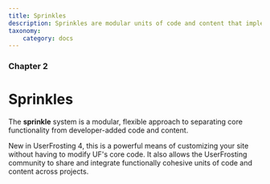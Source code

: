 ```yaml
---
title: Sprinkles
description: Sprinkles are modular units of code and content that implement some feature or override some default behavior of UserFrosting.
taxonomy:
    category: docs
---
```


### Chapter 2

# Sprinkles

The **sprinkle** system is a modular, flexible approach to separating core functionality from developer-added code and content.

New in UserFrosting 4, this is a powerful means of customizing your site without having to modify UF's core code.  It also allows the UserFrosting community to share and integrate functionally cohesive units of code and content across projects.
